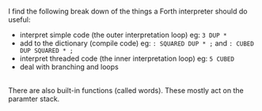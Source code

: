 <br>
I find the following break down of the things a Forth interpreter should do useful:

- interpret simple code (the outer interpretation loop) eg: ```3 DUP *```
- add to the dictionary (compile code) eg: ```: SQUARED DUP * ;``` and ```: CUBED DUP SQUARED * ;```
- interpret threaded code (the inner interpretation loop) eg: ```5 CUBED```
- deal with branching and loops

<br>
There are also built-in functions (called words).  These mostly act on the paramter stack.

<br>
